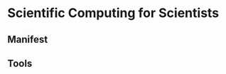 Scientific Computing for Scientists
===================================

Manifest
--------

Tools
-----
